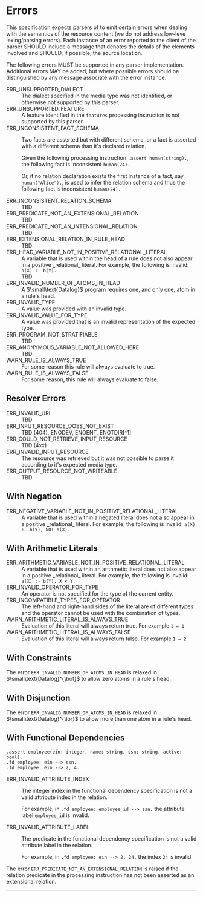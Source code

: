 # Errors

This specification expects parsers of to emit certain errors when dealing with the semantics of the resource content (we do not address low-leve lexing/parsing errors). Each instance of an error reported to the client of the parser SHOULD include a message that denotes the details of the elements involved and SHOULD, if possible, the source location.

The following errors MUST be supported in any parser implementation. Additional errors MAY be added, but where possible errors should be distinguished by any message associate with the error instance.

<dl class="enum">
    <dt>ERR_UNSUPPORTED_DIALECT</dt>
    <dd>The dialect specified in the media type was not identified, or otherwise not supported by this parser.</dd>
    <dt>ERR_UNSUPPORTED_FEATURE</dt>
    <dd>A feature identified in the <code>features</code> processing instruction is not supported by this parser.</dd>
    <dt>ERR_INCONSISTENT_FACT_SCHEMA</dt>
    <dd>
        <p>Two facts are asserted but with different schema, or a fact is asserted with a different schema than it's declared relation.</p>
        <p>Given the following processing instruction <code>.assert human(string).</code>, the following fact is inconsistent <code>human(24).</code>
        </p>
        <p>Or, if no relation declaration exists the first instance of a fact, say <code>human("Alice").</code>, is used to infer the relation schema and thus the following fact is inconsistent <code>human(24).</code>
        </p>
    </dd>
    <dt>ERR_INCONSISTENT_RELATION_SCHEMA</dt>
    <dd>TBD</dd>
    <dt>ERR_PREDICATE_NOT_AN_EXTENSIONAL_RELATION</dt>
    <dd>TBD</dd>
    <dt>ERR_PREDICATE_NOT_AN_INTENSIONAL_RELATION</dt>
    <dd>TBD</dd>
    <dt>ERR_EXTENSIONAL_RELATION_IN_RULE_HEAD</dt>
    <dd>TBD</dd>
    <dt>ERR_HEAD_VARIABLE_NOT_IN_POSITIVE_RELATIONAL_LITERAL</dt>
    <dd>A variable that is used within the head of a rule does not also appear in a positive _relational_ literal. For example, the following is invalid: <code>a(X) :- b(Y).</code></dd>
    <dd>TBD</dd>
    <dt>ERR_INVALID_NUMBER_OF_ATOMS_IN_HEAD</dt>
    <dd>A $\small\text{Datalog}$ program requires one, and only one, atom in a rule's head.</dd>
    <dt>ERR_INVALID_TYPE</dt>
    <dd>A value was provided with an invalid type.</dd>
    <dt>ERR_INVALID_VALUE_FOR_TYPE</dt>
    <dd>A value was provided that is an invalid representation of the expected type.</dd>
    <dt>ERR_PROGRAM_NOT_STRATIFIABLE</dt>
    <dd>TBD</dd>
    <dt>ERR_ANONYMOUS_VARIABLE_NOT_ALLOWED_HERE</dt>
    <dd>TBD</dd>
    <dt>WARN_RULE_IS_ALWAYS_TRUE</dt>
    <dd>For some reason this rule will always evaluate to true.</dd>
    <dt>WARN_RULE_IS_ALWAYS_FALSE</dt>
    <dd>For some reason, this rule will always evaluate to false.</dd>
</dl>

## Resolver Errors

<dl class="enum">
    <dt>ERR_INVALID_URI</dt>
    <dd>TBD</dd>
    <dt>ERR_INPUT_RESOURCE_DOES_NOT_EXIST</dt>
    <dd>TBD (404), ENODEV, ENOENT, ENOTDIR[^1]</dd>
    <dt>ERR_COULD_NOT_RETRIEVE_INPUT_RESOURCE</dt>
    <dd>TBD (4xx)</dd>
    <dt>ERR_INVALID_INPUT_RESOURCE</dt>
    <dd>The resource was retrieved but it was not possible to parse it according to it's expected media type.</dd>
    <dt>ERR_OUTPUT_RESOURCE_NOT_WRITEABLE</dt>
    <dd>TBD</dd>
</dl>

## With Negation

<dl class="enum">
    <dt>ERR_NEGATIVE_VARIABLE_NOT_IN_POSITIVE_RELATIONAL_LITERAL</dt>
    <dd>A variable that is used within a negated literal does not also appear in a positive _relational_ literal. For example, the following is invalid: <code>a(X) :- b(Y), NOT b(X).</code></dd>
</dl>

## With Arithmetic Literals

<dl class="enum">
    <dt>ERR_ARITHMETIC_VARIABLE_NOT_IN_POSITIVE_RELATIONAL_LITERAL</dt>
    <dd>A variable that is used within an arithmetic literal does not also appear in a positive _relational_ literal. For example, the following is invalid: <code>a(X) :- b(Y), X < Y.</code></dd>
    <dt>ERR_INVALID_OPERATOR_FOR_TYPE</dt>
    <dd>An operator is not specified for the type of the current entity.</dd>
    <dt>ERR_INCOMPATIBLE_TYPES_FOR_OPERATOR</dt>
    <dd>The left-hand and right-hand sides of the literal are of different types and the operator cannot be used with the combination of types.</dd>
    <dt>WARN_ARITHMETIC_LITERAL_IS_ALWAYS_TRUE</dt>
    <dd>Evaluation of this literal will always return true. For example <code>1 = 1</code></dd>
    <dt>WARN_ARITHMETIC_LITERAL_IS_ALWAYS_FALSE</dt>
    <dd>Evaluation of this literal will always return false. For example <code>1 = 2</code></dd>
</dl>

## With Constraints

The error `ERR_INVALID_NUMBER_OF_ATOMS_IN_HEAD` is relaxed in $\small\text{Datalog}^{\bot}$ to allow zero atoms in a rule's head.

## With Disjunction

The error `ERR_INVALID_NUMBER_OF_ATOMS_IN_HEAD` is relaxed in $\small\text{Datalog}^{\lor}$ to allow more than one atom in a rule's head.

## With Functional Dependencies

```datalog
.assert employee(ein: integer, name: string, ssn: string, active: bool).
.fd employee: ein --> ssn.
.fd employee: ein --> 2, 4. 
```

<dl class="enum">
    <dt>ERR_INVALID_ATTRIBUTE_INDEX</dt>
    <dd>
        <p>The integer index in the functional dependency specification is not a valid attribute index in the relation. </p> 
        <p>For example, in <code>.fd employee: employee_id --> ssn.</code> the attribute label <code>employee_id</code> is invalid.</p>
    </dd>
    <dt>ERR_INVALID_ATTRIBUTE_LABEL</dt>
    <dd>
        <p>The predicate in the functional dependency specification is not a valid attribute label in the relation.</p> 
        <p>For example, in <code>.fd employee: ein --> 2, 24.</code> the index <code>24</code> is invalid.</p>
    </dd>
</dl>

The error `ERR_PREDICATE_NOT_AN_EXTENSIONAL_RELATION` is raised if the relation predicate in the processing instruction has not been asserted as an extensional relation.

----------

[^1]: From The Open Group [man page](https://pubs.opengroup.org/onlinepubs/9699919799/functions/open.html) for the `open()` function.